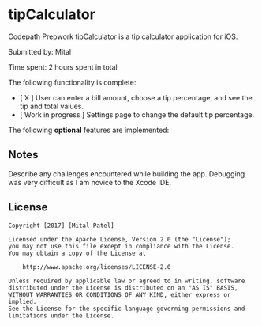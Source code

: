 # tipCalculator
Codepath Prepwork
tipCalculator is a tip calculator application for iOS.

Submitted by: Mital

Time spent: 2 hours spent in total

The following functionality is complete:

* [ X ] User can enter a bill amount, choose a tip percentage, and see the tip and total values.
* [ Work in progress ] Settings page to change the default tip percentage. 

The following **optional** features are implemented:

## Notes

Describe any challenges encountered while building the app.
Debugging was very difficult as I am novice to the Xcode IDE.

## License

    Copyright [2017] [Mital Patel]

    Licensed under the Apache License, Version 2.0 (the "License");
    you may not use this file except in compliance with the License.
    You may obtain a copy of the License at

        http://www.apache.org/licenses/LICENSE-2.0

    Unless required by applicable law or agreed to in writing, software
    distributed under the License is distributed on an "AS IS" BASIS,
    WITHOUT WARRANTIES OR CONDITIONS OF ANY KIND, either express or implied.
    See the License for the specific language governing permissions and
    limitations under the License.
